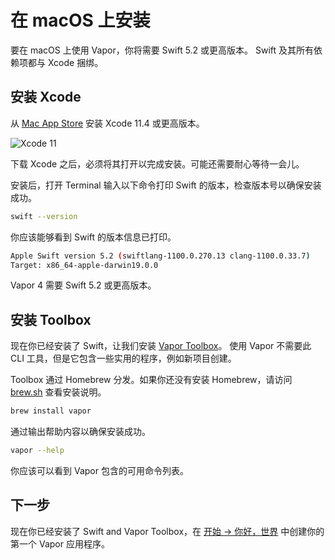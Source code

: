 # 在 macOS 上安装

要在 macOS 上使用 Vapor，你将需要 Swift 5.2 或更高版本。 Swift 及其所有依赖项都与 Xcode 捆绑。

## 安装 Xcode

从 [Mac App Store](https://itunes.apple.com/us/app/xcode/id497799835?mt=12) 安装 Xcode 11.4 或更高版本。

![Xcode 11](https://user-images.githubusercontent.com/1342803/66688324-2396bc80-ec54-11e9-8b96-bd8b29d0ce7c.jpg)

下载 Xcode 之后，必须将其打开以完成安装。可能还需要耐心等待一会儿。

安装后，打开 Terminal 输入以下命令打印 Swift 的版本，检查版本号以确保安装成功。

```sh
swift --version
```

你应该能够看到 Swift 的版本信息已打印。

```sh
Apple Swift version 5.2 (swiftlang-1100.0.270.13 clang-1100.0.33.7)
Target: x86_64-apple-darwin19.0.0
```

Vapor 4 需要 Swift 5.2 或更高版本。

## 安装 Toolbox

现在你已经安装了 Swift，让我们安装 [Vapor Toolbox](https://github.com/vapor/toolbox)。 使用 Vapor 不需要此 CLI 工具，但是它包含一些实用的程序，例如新项目创建。

Toolbox 通过 Homebrew 分发。如果你还没有安装 Homebrew，请访问 <a href="https://brew.sh" target="_blank">brew.sh</a> 查看安装说明。

```sh
brew install vapor
```

通过输出帮助内容以确保安装成功。

```sh
vapor --help
```

你应该可以看到 Vapor 包含的可用命令列表。

## 下一步

现在你已经安装了 Swift and Vapor Toolbox，在 [开始 &rarr; 你好，世界](../gettingstarted/hello-world.md) 中创建你的第一个 Vapor 应用程序。
